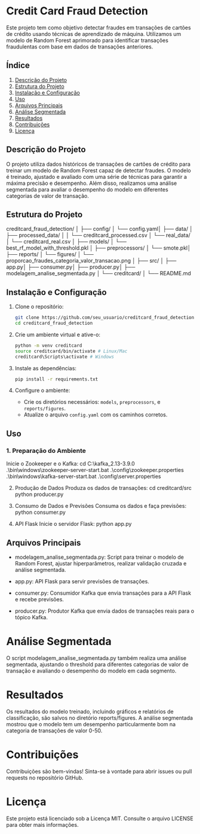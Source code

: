 # Credit Card Fraud Detection

Este projeto tem como objetivo detectar fraudes em transações de cartões de crédito usando técnicas de aprendizado de máquina. Utilizamos um modelo de Random Forest aprimorado para identificar transações fraudulentas com base em dados de transações anteriores.

## Índice
1. [Descrição do Projeto](#descrição-do-projeto)
2. [Estrutura do Projeto](#estrutura-do-projeto)
3. [Instalação e Configuração](#instalação-e-configuração)
4. [Uso](#uso)
5. [Arquivos Principais](#arquivos-principais)
6. [Análise Segmentada](#análise-segmentada)
7. [Resultados](#resultados)
8. [Contribuições](#contribuições)
9. [Licença](#licença)

## Descrição do Projeto
O projeto utiliza dados históricos de transações de cartões de crédito para treinar um modelo de Random Forest capaz de detectar fraudes. O modelo é treinado, ajustado e avaliado com uma série de técnicas para garantir a máxima precisão e desempenho. Além disso, realizamos uma análise segmentada para avaliar o desempenho do modelo em diferentes categorias de valor de transação.

## Estrutura do Projeto
creditcard_fraud_detection/ │ ├── config/ │ └── config.yaml│ ├── data/ │ ├── processed_data/ │ │ └── creditcard_processed.csv │ └── real_data/ │ └── creditcard_real.csv │ ├── models/ │ └── best_rf_model_with_threshold.pkl │ ├── preprocessors/ │ └── smote.pkl│ ├── reports/ │ └── figures/ │ └── proporcao_fraudes_categoria_valor_transacao.png │ ├── src/ │ ├── app.py│ ├── consumer.py│ ├── producer.py│ ├── modelagem_analise_segmentada.py │ └── creditcard/ │ └── README.md


## Instalação e Configuração
1. Clone o repositório:
    ```bash
    git clone https://github.com/seu_usuario/creditcard_fraud_detection.git
    cd creditcard_fraud_detection
    ```

2. Crie um ambiente virtual e ative-o:
    ```bash
    python -m venv creditcard
    source creditcard/bin/activate # Linux/Mac
    creditcard\Scripts\activate # Windows
    ```

3. Instale as dependências:
    ```bash
    pip install -r requirements.txt
    ```

4. Configure o ambiente:
    - Crie os diretórios necessários: `models`, `preprocessors`, e `reports/figures`.
    - Atualize o arquivo `config.yaml` com os caminhos corretos.

## Uso
### 1. Preparação do Ambiente
Inicie o Zookeeper e o Kafka:
cd C:\kafka_2.13-3.9.0
.\bin\windows\zookeeper-server-start.bat .\config\zookeeper.properties
.\bin\windows\kafka-server-start.bat .\config\server.properties

2. Produção de Dados
Produza os dados de transações:
cd creditcard/src
python producer.py

3. Consumo de Dados e Previsões
Consuma os dados e faça previsões:
python consumer.py

4. API Flask
Inicie o servidor Flask:
python app.py

## Arquivos Principais
- modelagem_analise_segmentada.py: Script para treinar o modelo de Random Forest, ajustar hiperparâmetros, realizar validação cruzada e análise segmentada.

- app.py: API Flask para servir previsões de transações.

- consumer.py: Consumidor Kafka que envia transações para a API Flask e recebe previsões.

- producer.py: Produtor Kafka que envia dados de transações reais para o tópico Kafka.

# Análise Segmentada
O script modelagem_analise_segmentada.py também realiza uma análise segmentada, ajustando o threshold para diferentes categorias de valor de transação e avaliando o desempenho do modelo em cada segmento.

# Resultados
Os resultados do modelo treinado, incluindo gráficos e relatórios de classificação, são salvos no diretório reports/figures. A análise segmentada mostrou que o modelo tem um desempenho particularmente bom na categoria de transações de valor 0-50.

# Contribuições
Contribuições são bem-vindas! Sinta-se à vontade para abrir issues ou pull requests no repositório GitHub.

# Licença
Este projeto está licenciado sob a Licença MIT. Consulte o arquivo LICENSE para obter mais informações.